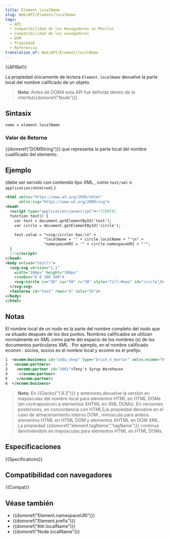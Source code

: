 ```yaml
---
title: Element.localName
slug: Web/API/Element/localName
tags:
  - API
  - Compatibilidad de los Navegadores en Móviles
  - Compatibilidad de los navegadores
  - DOM
  - Propiedad
  - Referencia
translation_of: Web/API/Element/localName
---
```


{{APIRef}}

La propiedad únicamente de lectura `Element.localName` devuelve la parte local del nombre calificado de un objeto.

> **Nota:** Antes de DOM4 esta API fué definida dentro de la interfaz{{domxref("Node")}}.

## Sintasix

```
name = element.localName
```

### Valor de Retorno

{{domxref("DOMString")}} que representa la parte local del nombre cualificado del elemento.

## Ejemplo

(debe ser servido con contenido tipo XML , como `text/xml` o `application/xhtml+xml`.)

```xml
<html xmlns="https://www.w3.org/1999/xhtml"
      xmlns:svg="https://www.w3.org/2000/svg">
<head>
  <script type="application/javascript"><![CDATA[
  function test() {
    var text = document.getElementById('text');
    var circle = document.getElementById('circle');

    text.value = "<svg:circle> has:\n" +
                 "localName = '" + circle.localName + "'\n" +
                 "namespaceURI = '" + circle.namespaceURI + "'";
  }
  ]]></script>
</head>
<body onload="test()">
  <svg:svg version="1.1"
    width="100px" height="100px"
    viewBox="0 0 100 100">
    <svg:circle cx="50" cy="50" r="30" style="fill:#aaa" id="circle"/>
  </svg:svg>
  <textarea id="text" rows="4" cols="55"/>
</body>
</html>
```

## Notas

El nombre local de un nodo es la parte del nombre completo del nodo que va situado después de los dos puntos. Nombres calificados se utilizan normalmente en XML como parte del espacio de los nombres (s) de los documentos particulares XML . Por ejemplo, en el nombre calificado ecomm : socios, socios es el nombre local y ecomm es el prefijo:

```xml
1  <ecomm:business id="soda_shop" type="brick_n_mortar" xmlns:ecomm="http://example.com/ecomm">
2   <ecomm:partners>
3    <ecomm:partner id="1001">Tony's Syrup Warehouse
4     </ecomm:partner>
5    </ecomm:partner>
6  </ecomm:business>
```

> **Nota:** En {{Gecko("1.9.2")}} y anteriores,devuelve la versión en mayúsculas del nombre local para elementos HTML en HTML DOMs (en contraposición a elementos XHTML en XML DOMs). En versiones posteriores, en concordancia con HTML5,la propiedad devuelve en el caso de almacenamiento interno DOM , minúscula para ambos elementos HTML en HTML DOM y elementos XHTML en DOM XML. La propiedad {{domxref("element.tagName","tagName")}} continua devolviéndolo en mayúsculas para elementos HTML en HTML DOMs.

## Especificaciones

{{Specifications}}

## Compatibilidad con navegadores

{{Compat}}

## Véase también

- {{domxref("Element.namespaceURI")}}
- {{domxref("Element.prefix")}}
- {{domxref("Attr.localName")}}
- {{domxref("Node.localName")}}
